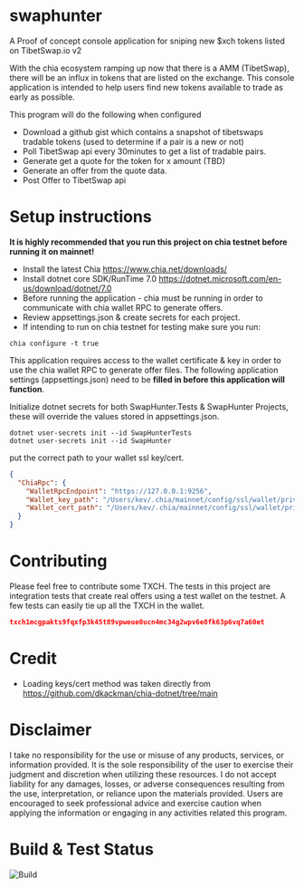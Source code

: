 # swaphunter
A Proof of concept console application for sniping new $xch tokens listed on TibetSwap.io v2

With the chia ecosystem ramping up now that there is a AMM (TibetSwap), there will be an influx in tokens that are listed on the exchange. This console application is intended to help users find new tokens available to trade as early as possible. 

This program will do the following when configured
- Download a github gist which contains a snapshot of tibetswaps tradable tokens (used to determine if a pair is a new or not)
- Poll TibetSwap api every 30minutes to get a list of tradable pairs.
- Generate get a quote for the token for x amount (TBD)
- Generate an offer from the quote data.
- Post Offer to TibetSwap api

# Setup instructions
**It is highly recommended that you run this project on chia testnet before running it on mainnet!**

- Install the latest Chia  https://www.chia.net/downloads/
- Install dotnet core SDK/RunTime 7.0 https://dotnet.microsoft.com/en-us/download/dotnet/7.0
- Before running the application - chia must be running in order to communicate with chia wallet RPC to generate offers.
- Review appsettings.json & create secrets for each project.
- If intending to run on chia testnet for testing make sure you run: 

```
chia configure -t true
```

This application requires access to the wallet certificate & key in order to use the chia wallet RPC to generate offer files. The following application settings (appsettings.json) need to be **filled in before this application will function**.

Initialize dotnet secrets for both SwapHunter.Tests & SwapHunter Projects, these will override the values stored in appsettings.json.

```
dotnet user-secrets init --id SwapHunterTests
dotnet user-secrets init --id SwapHunter
```

put the correct path to your wallet ssl key/cert.

```json
{
  "ChiaRpc": {
    "WalletRpcEndpoint": "https://127.0.0.1:9256",
    "Wallet_key_path": "/Users/kev/.chia/mainnet/config/ssl/wallet/private_wallet.key",
    "Wallet_cert_path": "/Users/kev/.chia/mainnet/config/ssl/wallet/private_wallet.crt"
  }
}
 ```

# Contributing
Please feel free to contribute some TXCH. The tests in this project are integration tests that create real offers using a test wallet on the testnet. A few tests can easily tie up all the TXCH in the wallet.

```json
txch1mcgpakts9fqxfp3k45t89vpweue0ucn4mc34g2wpv6e8fk63p6vq7a60et
```

# Credit
- Loading keys/cert method was taken directly from https://github.com/dkackman/chia-dotnet/tree/main

# Disclaimer
I take no responsibility for the use or misuse of any products, services, or information provided. It is the sole responsibility of the user to exercise their judgment and discretion when utilizing these resources. I do not accept liability for any damages, losses, or adverse consequences resulting from the use, interpretation, or reliance upon the materials provided. Users are encouraged to seek professional advice and exercise caution when applying the information or engaging in any activities related this program.

# Build & Test Status
![Build](https://github.com/kevinonfrontend/swaphunter/actions/workflows/build_and_test.yml/badge.svg)

